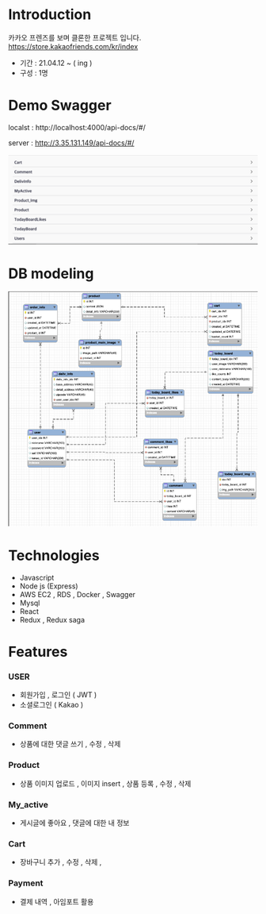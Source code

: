 # Introduction

카카오 프렌즈를 보며 클론한 프로젝트 입니다.
https://store.kakaofriends.com/kr/index

- 기간 : 21.04.12 ~ ( ing )
- 구성 : 1명

# Demo Swagger

localst : http://localhost:4000/api-docs/#/

server : http://3.35.131.149/api-docs/#/


![swagger](https://github.com/smilejakdu/bear_and_peach/blob/main/back/public/images/swagger.png)

# DB modeling 

![modeling](https://github.com/smilejakdu/bear_and_peach/blob/main/back/public/images/modeling.png)


# Technologies

- Javascript
- Node js (Express)
- AWS EC2 , RDS , Docker , Swagger
- Mysql
- React
- Redux , Redux saga

# Features

### USER

- 회원가입 , 로그인 ( JWT )
- 소셜로그인 ( Kakao )

### Comment
- 상품에 대한 댓글 쓰기 , 수정 , 삭제

### Product
- 상품 이미지 업로드 , 이미지 insert , 상품 등록 , 수정 , 삭제

### My_active
- 게시글에 좋아요 , 댓글에 대한 내 정보 

### Cart
- 장바구니 추가 , 수정 , 삭제 , 

### Payment
- 결제 내역 , 아임포트 활용

